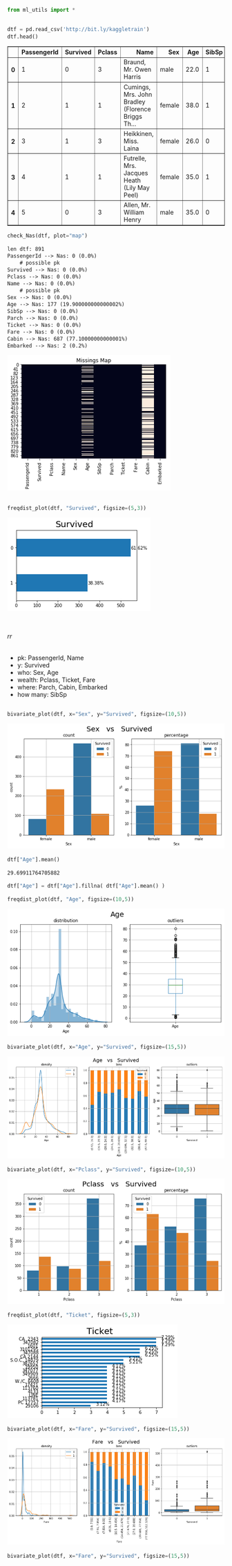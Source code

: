 

```python

```


```python
from ml_utils import *
```


```python

```


```python
dtf = pd.read_csv('http://bit.ly/kaggletrain')
dtf.head()
```




<div>
<style scoped>
    .dataframe tbody tr th:only-of-type {
        vertical-align: middle;
    }

    .dataframe tbody tr th {
        vertical-align: top;
    }

    .dataframe thead th {
        text-align: right;
    }
</style>
<table border="1" class="dataframe">
  <thead>
    <tr style="text-align: right;">
      <th></th>
      <th>PassengerId</th>
      <th>Survived</th>
      <th>Pclass</th>
      <th>Name</th>
      <th>Sex</th>
      <th>Age</th>
      <th>SibSp</th>
      <th>Parch</th>
      <th>Ticket</th>
      <th>Fare</th>
      <th>Cabin</th>
      <th>Embarked</th>
    </tr>
  </thead>
  <tbody>
    <tr>
      <th>0</th>
      <td>1</td>
      <td>0</td>
      <td>3</td>
      <td>Braund, Mr. Owen Harris</td>
      <td>male</td>
      <td>22.0</td>
      <td>1</td>
      <td>0</td>
      <td>A/5 21171</td>
      <td>7.2500</td>
      <td>NaN</td>
      <td>S</td>
    </tr>
    <tr>
      <th>1</th>
      <td>2</td>
      <td>1</td>
      <td>1</td>
      <td>Cumings, Mrs. John Bradley (Florence Briggs Th...</td>
      <td>female</td>
      <td>38.0</td>
      <td>1</td>
      <td>0</td>
      <td>PC 17599</td>
      <td>71.2833</td>
      <td>C85</td>
      <td>C</td>
    </tr>
    <tr>
      <th>2</th>
      <td>3</td>
      <td>1</td>
      <td>3</td>
      <td>Heikkinen, Miss. Laina</td>
      <td>female</td>
      <td>26.0</td>
      <td>0</td>
      <td>0</td>
      <td>STON/O2. 3101282</td>
      <td>7.9250</td>
      <td>NaN</td>
      <td>S</td>
    </tr>
    <tr>
      <th>3</th>
      <td>4</td>
      <td>1</td>
      <td>1</td>
      <td>Futrelle, Mrs. Jacques Heath (Lily May Peel)</td>
      <td>female</td>
      <td>35.0</td>
      <td>1</td>
      <td>0</td>
      <td>113803</td>
      <td>53.1000</td>
      <td>C123</td>
      <td>S</td>
    </tr>
    <tr>
      <th>4</th>
      <td>5</td>
      <td>0</td>
      <td>3</td>
      <td>Allen, Mr. William Henry</td>
      <td>male</td>
      <td>35.0</td>
      <td>0</td>
      <td>0</td>
      <td>373450</td>
      <td>8.0500</td>
      <td>NaN</td>
      <td>S</td>
    </tr>
  </tbody>
</table>
</div>




```python
check_Nas(dtf, plot="map")
```

    len dtf: 891
    PassengerId --> Nas: 0 (0.0%)
        # possible pk
    Survived --> Nas: 0 (0.0%)
    Pclass --> Nas: 0 (0.0%)
    Name --> Nas: 0 (0.0%)
        # possible pk
    Sex --> Nas: 0 (0.0%)
    Age --> Nas: 177 (19.900000000000002%)
    SibSp --> Nas: 0 (0.0%)
    Parch --> Nas: 0 (0.0%)
    Ticket --> Nas: 0 (0.0%)
    Fare --> Nas: 0 (0.0%)
    Cabin --> Nas: 687 (77.10000000000001%)
    Embarked --> Nas: 2 (0.2%)
    


![png](output_4_1.png)



```python

```


```python
freqdist_plot(dtf, "Survived", figsize=(5,3))
```


![png](output_6_0.png)



```python

```


```python

```

###### rr
- pk: PassengerId, Name
- y: Survived
- who: Sex, Age
- wealth: Pclass, Ticket, Fare
- where: Parch, Cabin, Embarked
- how many: SibSp 


```python

```


```python
bivariate_plot(dtf, x="Sex", y="Survived", figsize=(10,5))
```


![png](output_11_0.png)



```python
dtf["Age"].mean()
```




    29.69911764705882




```python
dtf["Age"] = dtf["Age"].fillna( dtf["Age"].mean() )
```


```python
freqdist_plot(dtf, "Age", figsize=(10,5))
```


![png](output_14_0.png)



```python
bivariate_plot(dtf, x="Age", y="Survived", figsize=(15,5))
```


![png](output_15_0.png)



```python
bivariate_plot(dtf, x="Pclass", y="Survived", figsize=(10,5))
```


![png](output_16_0.png)



```python
freqdist_plot(dtf, "Ticket", figsize=(5,3))
```


![png](output_17_0.png)



```python
bivariate_plot(dtf, x="Fare", y="Survived", figsize=(15,5))
```


![png](output_18_0.png)



```python
bivariate_plot(dtf, x="Fare", y="Survived", figsize=(15,5))
```
